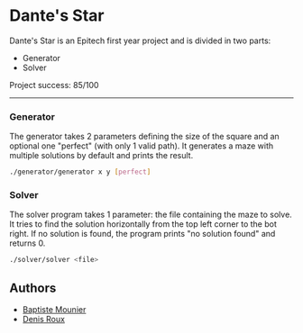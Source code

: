 # Dante's Star

Dante's Star is an Epitech first year project and is divided in two parts:
- Generator
- Solver

Project success: 85/100

---

### Generator
The generator takes 2 parameters defining the size of the square and an optional one "perfect" (with only 1 valid path). It generates a maze with multiple solutions by default and prints the result.
```bash
./generator/generator x y [perfect]
```

### Solver
The solver program takes 1 parameter: the file containing the maze to solve. It tries to find the solution horizontally from the top left corner to the bot right. If no solution is found, the program prints "no solution found" and returns 0.
```bash
./solver/solver <file>
```

## Authors
- [Baptiste Mounier](https://github.com/Baptiste-MV)
- [Denis Roux](https://github.com/DenisRx)
